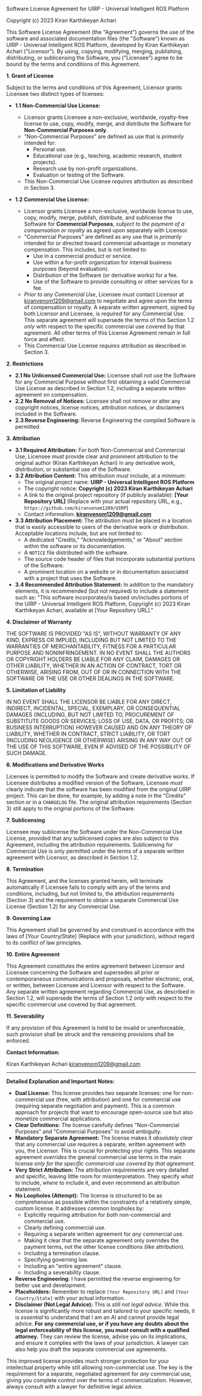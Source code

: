Software License Agreement for UIRP - Universal Intelligent ROS Platform

Copyright (c) 2023 Kiran Karthikeyan Achari

This Software License Agreement (the "Agreement") governs the use of the software and associated documentation files (the "Software") known as UIRP - Universal Intelligent ROS Platform, developed by Kiran Karthikeyan Achari ("Licensor"). By using, copying, modifying, merging, publishing, distributing, or sublicensing the Software, you ("Licensee") agree to be bound by the terms and conditions of this Agreement.

**1. Grant of License**

Subject to the terms and conditions of this Agreement, Licensor grants Licensee two distinct types of licenses:

*   **1.1 Non-Commercial Use License:**

    *   Licensor grants Licensee a non-exclusive, worldwide, royalty-free license to use, copy, modify, merge, and distribute the Software for **Non-Commercial Purposes only**.
    *   "Non-Commercial Purposes" are defined as use that is *primarily* intended for:
        *   Personal use.
        *   Educational use (e.g., teaching, academic research, student projects).
        *   Research use by non-profit organizations.
        *   Evaluation or testing of the Software.
    *   This Non-Commercial Use License *requires* attribution as described in Section 3.

*   **1.2 Commercial Use License:**

    *   Licensor grants Licensee a non-exclusive, worldwide license to use, copy, modify, merge, publish, distribute, and sublicense the Software for **Commercial Purposes**, *subject to the payment of a compensation or royalty* as agreed upon separately with Licensor.
    *   "Commercial Purposes" are defined as any use that is *primarily* intended for or directed toward commercial advantage or monetary compensation. This includes, but is not limited to:
        *   Use in a commercial product or service.
        *   Use within a for-profit organization for internal business purposes (beyond evaluation).
        *   Distribution of the Software (or derivative works) for a fee.
        *   Use of the Software to provide consulting or other services for a fee.
    *   *Prior to any Commercial Use*, Licensee *must* contact Licensor at kiranvenom1209@gmail.com to negotiate and agree upon the terms of compensation or royalty. A separate written agreement, signed by both Licensor and Licensee, is *required* for any Commercial Use.  This separate agreement will supersede the terms of this Section 1.2 *only* with respect to the specific commercial use covered by that agreement. All other terms of this License Agreement remain in full force and effect.
    *  This Commercial Use License *requires* attribution as described in Section 3.

**2. Restrictions**

*   **2.1 No Unlicensed Commercial Use:** Licensee shall *not* use the Software for any Commercial Purpose without first obtaining a valid Commercial Use License as described in Section 1.2, including a separate written agreement on compensation.
*   **2.2 No Removal of Notices:** Licensee shall not remove or alter any copyright notices, license notices, attribution notices, or disclaimers included in the Software.
* **2.3 Reverse Engineering:** Reverse Engineering the compiled Software is permitted.

**3. Attribution**

*   **3.1 Required Attribution:** For *both* Non-Commercial and Commercial Use, Licensee *must* provide clear and prominent attribution to the original author (Kiran Karthikeyan Achari) in any derivative work, distribution, or substantial use of the Software.
*   **3.2 Attribution Content:** This attribution *must* include, at a minimum:
    *   The original project name: **UIRP - Universal Intelligent ROS Platform**
    *   The copyright notice: **Copyright (c) 2023 Kiran Karthikeyan Achari**
    *   A link to the original project repository (if publicly available): **[Your Repository URL]** (Replace with your actual repository URL, e.g., `https://github.com/kiranvenom1209/UIRP`)
    *   Contact information: **kiranvenom1209@gmail.com**
*   **3.3 Attribution Placement:** The attribution *must* be placed in a location that is easily accessible to users of the derivative work or distribution. Acceptable locations include, but are not limited to:
    *   A dedicated "Credits," "Acknowledgements," or "About" section within the software or its documentation.
    *   A `NOTICE` file distributed with the software.
    *   The source code header of files that incorporate substantial portions of the Software.
    *   A prominent location on a website or in documentation associated with a project that uses the Software.
*   **3.4 Recommended Attribution Statement:** In addition to the mandatory elements, it is recommended (but not required) to include a statement such as: "This software incorporates/is based on/includes portions of the UIRP - Universal Intelligent ROS Platform, Copyright (c) 2023 Kiran Karthikeyan Achari, available at [Your Repository URL]."

**4. Disclaimer of Warranty**

THE SOFTWARE IS PROVIDED "AS IS", WITHOUT WARRANTY OF ANY KIND, EXPRESS OR IMPLIED, INCLUDING BUT NOT LIMITED TO THE WARRANTIES OF MERCHANTABILITY, FITNESS FOR A PARTICULAR PURPOSE AND NONINFRINGEMENT. IN NO EVENT SHALL THE AUTHORS OR COPYRIGHT HOLDERS BE LIABLE FOR ANY CLAIM, DAMAGES OR OTHER LIABILITY, WHETHER IN AN ACTION OF CONTRACT, TORT OR OTHERWISE, ARISING FROM, OUT OF OR IN CONNECTION WITH THE SOFTWARE OR THE USE OR OTHER DEALINGS IN THE SOFTWARE.

**5. Limitation of Liability**

IN NO EVENT SHALL THE LICENSOR BE LIABLE FOR ANY DIRECT, INDIRECT, INCIDENTAL, SPECIAL, EXEMPLARY, OR CONSEQUENTIAL DAMAGES (INCLUDING, BUT NOT LIMITED TO, PROCUREMENT OF SUBSTITUTE GOODS OR SERVICES; LOSS OF USE, DATA, OR PROFITS; OR BUSINESS INTERRUPTION) HOWEVER CAUSED AND ON ANY THEORY OF LIABILITY, WHETHER IN CONTRACT, STRICT LIABILITY, OR TORT (INCLUDING NEGLIGENCE OR OTHERWISE) ARISING IN ANY WAY OUT OF THE USE OF THIS SOFTWARE, EVEN IF ADVISED OF THE POSSIBILITY OF SUCH DAMAGE.

**6. Modifications and Derivative Works**

Licensee is permitted to modify the Software and create derivative works.  If Licensee distributes a modified version of the Software, Licensee *must* clearly indicate that the software has been modified from the original UIRP project. This can be done, for example, by adding a note in the "Credits" section or in a `CHANGELOG` file.  The original attribution requirements (Section 3) still apply to the original portions of the Software.

**7. Sublicensing**

Licensee may sublicense the Software under the Non-Commercial Use License, provided that any sublicensed copies are also subject to this Agreement, including the attribution requirements.  Sublicensing for Commercial Use is only permitted under the terms of a separate written agreement with Licensor, as described in Section 1.2.

**8. Termination**

This Agreement, and the licenses granted herein, will terminate automatically if Licensee fails to comply with any of the terms and conditions, including, but not limited to, the attribution requirements (Section 3) and the requirement to obtain a separate Commercial Use License (Section 1.2) for any Commercial Use.

**9. Governing Law**

This Agreement shall be governed by and construed in accordance with the laws of [Your Country/State] (Replace with your jurisdiction), without regard to its conflict of law principles.

**10. Entire Agreement**

This Agreement constitutes the entire agreement between Licensor and Licensee concerning the Software and supersedes all prior or contemporaneous communications and proposals, whether electronic, oral, or written, between Licensee and Licensor with respect to the Software.  Any separate written agreement regarding Commercial Use, as described in Section 1.2, will supersede the terms of Section 1.2 *only* with respect to the specific commercial use covered by that agreement.

**11. Severability**

If any provision of this Agreement is held to be invalid or unenforceable, such provision shall be struck and the remaining provisions shall be enforced.

**Contact Information:**

Kiran Karthikeyan Achari
kiranvenom1209@gmail.com

---

**Detailed Explanation and Important Notes:**

*   **Dual License:** This license provides *two* separate licenses: one for non-commercial use (free, with attribution) and one for commercial use (requiring separate negotiation and payment). This is a common approach for projects that want to encourage open-source use but also monetize commercial applications.
*   **Clear Definitions:**  The license carefully defines "Non-Commercial Purposes" and "Commercial Purposes" to avoid ambiguity.
*   **Mandatory Separate Agreement:**  The license makes it *absolutely clear* that any commercial use requires a separate, written agreement with you, the Licensor. This is crucial for protecting your rights.  This separate agreement *overrides* the general commercial use terms in the main license *only for the specific commercial use covered by that agreement*.
*   **Very Strict Attribution:**  The attribution requirements are very detailed and specific, leaving little room for misinterpretation.  They specify *what* to include, *where* to include it, and even recommend an attribution statement.
*   **No Loopholes (Attempt):**  The license is structured to be as comprehensive as possible within the constraints of a relatively simple, custom license.  It addresses common loopholes by:
    *   Explicitly requiring attribution for *both* non-commercial and commercial use.
    *   Clearly defining commercial use.
    *   Requiring a separate written agreement for *any* commercial use.
    *   Making it clear that the separate agreement only overrides the payment terms, not the other license conditions (like attribution).
    *   Including a termination clause.
    *   Specifying governing law.
    *   Including an "entire agreement" clause.
    *   Including a severability clause.
*   **Reverse Engineering**: I have permitted the reverse engineering for better use and development.
*   **Placeholders:**  Remember to replace `[Your Repository URL]` and `[Your Country/State]` with your actual information.
*   **Disclaimer (Not Legal Advice):**  This is *still not legal advice*. While this license is significantly more robust and tailored to your specific needs, it is *essential* to understand that I am an AI and cannot provide legal advice.  **For any commercial use, or if you have any doubts about the legal enforceability of this license, you *must* consult with a qualified attorney.** They can review the license, advise you on its implications, and ensure it complies with the laws of your jurisdiction.  A lawyer can also help you draft the separate commercial use agreements.

This improved license provides much stronger protection for your intellectual property while still allowing non-commercial use.  The key is the requirement for a separate, negotiated agreement for *any* commercial use, giving you complete control over the terms of commercialization. However, always consult with a lawyer for definitive legal advice.
